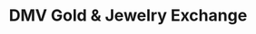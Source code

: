 ---
title: "DMV Gold & Jewelry Exchange"
url: /manassas/dmv-gold-and-jewelry-exchange/
shop: pawnbroker
---